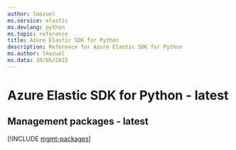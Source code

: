 ```yaml
---
author: lmazuel
ms.service: elastic
ms.devlang: python
ms.topic: reference
title: Azure Elastic SDK for Python
description: Reference for Azure Elastic SDK for Python
ms.author: lmazuel
ms.data: 10/05/2022
---
```

# Azure Elastic SDK for Python - latest

## Management packages - latest
[!INCLUDE [mgmt-packages](elastic-mgmt-index.md)]